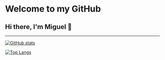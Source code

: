 # Welcome to my GitHub

## Hi there, I'm Miguel 👀



---

[![GitHub stats](https://github-readme-stats.vercel.app/api?username=MMaue&count_private=true&show_icons=true&theme=react&hide_border=true&include_all_commits=true)](https://github.com/MMaue/github-readme-stats "My GitHub stats")

[![Top Langs](https://github-readme-stats.vercel.app/api/top-langs/?username=MMaue&theme=react&hide_border=true)](https://github.com/MMaue/github-readme-stats)

